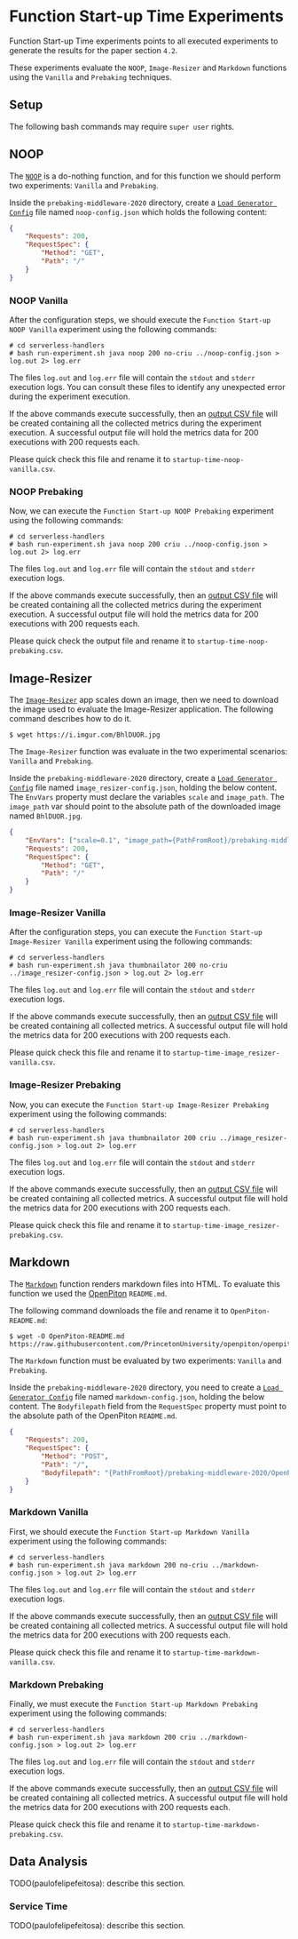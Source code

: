 # Function Start-up Time Experiments

Function Start-up Time experiments points to all executed experiments to generate
the results for the paper section `4.2`.

These experiments evaluate the `NOOP`, `Image-Resizer` and `Markdown` functions 
using the `Vanilla` and `Prebaking` techniques.

## Setup

The following bash commands may require `super user` rights.
 
## NOOP

The [`NOOP`](https://github.com/paulofelipefeitosa/serverless-handlers/tree/master/functions/java/noop) 
is a do-nothing function, and for this function we should perform two experiments:
`Vanilla` and `Prebaking`.

Inside the `prebaking-middleware-2020` directory, create a 
[`Load Generator Config`](https://github.com/paulofelipefeitosa/serverless-handlers/blob/master/README.md#load-generator-config) 
file named `noop-config.json` which holds the following content:
``` json
{
    "Requests": 200,
    "RequestSpec": {
        "Method": "GET",
        "Path": "/"
    }
}
```

### NOOP Vanilla

After the configuration steps, we should execute the `Function Start-up NOOP Vanilla` 
experiment using the following commands:
``` shell script
# cd serverless-handlers
# bash run-experiment.sh java noop 200 no-criu ../noop-config.json > log.out 2> log.err
```
The files `log.out` and `log.err` file will contain the `stdout` and `stderr` 
execution logs. You can consult these files to identify any unexpected error 
during the experiment execution.

If the above commands execute successfully, then an 
[output CSV file](https://github.com/paulofelipefeitosa/serverless-handlers/blob/master/README.md#results-artifact) 
will be created containing all the collected metrics during the experiment execution. 
A successful output file will hold the metrics data for 200 executions with 200 
requests each.

Please quick check this file and rename it to `startup-time-noop-vanilla.csv`.

### NOOP Prebaking

Now, we can execute the `Function Start-up NOOP Prebaking` experiment using the 
following commands:
``` shell script
# cd serverless-handlers
# bash run-experiment.sh java noop 200 criu ../noop-config.json > log.out 2> log.err
```
The files `log.out` and `log.err` file will contain the `stdout` and `stderr` 
execution logs.

If the above commands execute successfully, then an 
[output CSV file](https://github.com/paulofelipefeitosa/serverless-handlers/blob/master/README.md#results-artifact) 
will be created containing all the collected metrics during the experiment execution. 
A successful output file will hold the metrics data for 200 executions with 200 
requests each.

Please quick check the output file and rename it to `startup-time-noop-prebaking.csv`.

## Image-Resizer

The [`Image-Resizer`](https://github.com/paulofelipefeitosa/serverless-handlers/tree/master/functions/java/thumbnailator) 
app scales down an image, then we need to download the image used
to evaluate the Image-Resizer application. The following command describes how to 
do it.

``` shell script
$ wget https://i.imgur.com/BhlDUOR.jpg
```

The `Image-Resizer` function was evaluate in the two experimental scenarios: 
`Vanilla` and `Prebaking`.

Inside the `prebaking-middleware-2020` directory, create a 
[`Load Generator Config`](https://github.com/paulofelipefeitosa/serverless-handlers/blob/master/README.md#load-generator-config) 
file named `image_resizer-config.json`, holding the below content. The `EnvVars`
property must declare the variables `scale` and `image_path`. The `image_path` var
should point to the absolute path of the downloaded image named `BhlDUOR.jpg`.

``` json
{
    "EnvVars": ["scale=0.1", "image_path={PathFromRoot}/prebaking-middleware-2020/BhlDUOR.jpg"],
    "Requests": 200,
    "RequestSpec": {
        "Method": "GET",
        "Path": "/"
    }
}
```

### Image-Resizer Vanilla

After the configuration steps, you can execute the `Function Start-up Image-Resizer Vanilla` 
experiment using the following commands:
``` shell script
# cd serverless-handlers
# bash run-experiment.sh java thumbnailator 200 no-criu ../image_resizer-config.json > log.out 2> log.err
```
The files `log.out` and `log.err` file will contain the `stdout` and `stderr` 
execution logs.

If the above commands execute successfully, then an 
[output CSV file](https://github.com/paulofelipefeitosa/serverless-handlers/blob/master/README.md#results-artifact) 
will be created containing all collected metrics. A successful
output file will hold the metrics data for 200 executions with 200 requests each.

Please quick check this file and rename it to `startup-time-image_resizer-vanilla.csv`.

### Image-Resizer Prebaking

Now, you can execute the `Function Start-up Image-Resizer Prebaking` 
experiment using the following commands:
``` shell script
# cd serverless-handlers
# bash run-experiment.sh java thumbnailator 200 criu ../image_resizer-config.json > log.out 2> log.err
```
The files `log.out` and `log.err` file will contain the `stdout` and `stderr` 
execution logs.

If the above commands execute successfully, then an 
[output CSV file](https://github.com/paulofelipefeitosa/serverless-handlers/blob/master/README.md#results-artifact) 
will be created containing all collected metrics. A successful
output file will hold the metrics data for 200 executions with 200 requests each.

Please quick check this file and rename it to `startup-time-image_resizer-prebaking.csv`.

## Markdown

The [`Markdown`](https://github.com/paulofelipefeitosa/serverless-handlers/tree/master/functions/java/markdown) 
function renders markdown files into HTML. To evaluate this function we used the 
[OpenPiton](https://github.com/PrincetonUniversity/openpiton) `README.md`.

The following command downloads the file and rename it to `OpenPiton-README.md`:
``` shell script
$ wget -O OpenPiton-README.md https://raw.githubusercontent.com/PrincetonUniversity/openpiton/openpiton/README.md
```

The `Markdown` function must be evaluated by two experiments: `Vanilla` and `Prebaking`.

Inside the `prebaking-middleware-2020` directory, you need to create a 
[`Load Generator Config`](https://github.com/paulofelipefeitosa/serverless-handlers/blob/master/README.md#load-generator-config) 
file named `markdown-config.json`, holding the below content. The `Bodyfilepath`
field from the `RequestSpec` property must point to the absolute path of the 
OpenPiton `README.md`.

``` json
{
    "Requests": 200,
    "RequestSpec": {
        "Method": "POST",
        "Path": "/",
        "Bodyfilepath": "{PathFromRoot}/prebaking-middleware-2020/OpenPiton-README.md"
    }
}
```

### Markdown Vanilla

First, we should execute the `Function Start-up Markdown Vanilla` 
experiment using the following commands:
``` shell script
# cd serverless-handlers
# bash run-experiment.sh java markdown 200 no-criu ../markdown-config.json > log.out 2> log.err
```
The files `log.out` and `log.err` file will contain the `stdout` and `stderr` 
execution logs.

If the above commands execute successfully, then an 
[output CSV file](https://github.com/paulofelipefeitosa/serverless-handlers/blob/master/README.md#results-artifact) will be created 
containing all collected metrics. A successful
output file will hold the metrics data for 200 executions with 200 requests each.

Please quick check this file and rename it to `startup-time-markdown-vanilla.csv`.

### Markdown Prebaking

Finally, we must execute the `Function Start-up Markdown Prebaking` 
experiment using the following commands:
``` shell script
# cd serverless-handlers
# bash run-experiment.sh java markdown 200 criu ../markdown-config.json > log.out 2> log.err
```
The files `log.out` and `log.err` file will contain the `stdout` and `stderr` 
execution logs.

If the above commands execute successfully, then an 
[output CSV file](https://github.com/paulofelipefeitosa/serverless-handlers/blob/master/README.md#results-artifact) will be created 
containing all collected metrics. A successful
output file will hold the metrics data for 200 executions with 200 requests each.

Please quick check this file and rename it to `startup-time-markdown-prebaking.csv`.

## Data Analysis

TODO(paulofelipefeitosa): describe this section.

### Service Time

TODO(paulofelipefeitosa): describe this section.